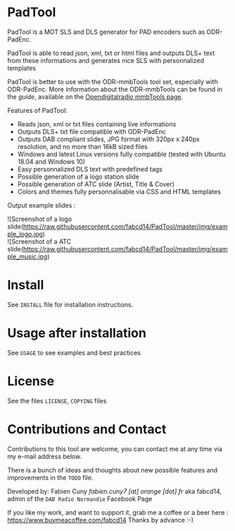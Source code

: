 PadTool
=======

PadTool is a MOT SLS and DLS generator for PAD encoders such as ODR-PadEnc.

PadTool is able to read json, xml, txt or html files and outputs DLS+ text
from these informations and generates nice SLS with personnalized templates

PadTool is better to use with the ODR-mmbTools tool set, especially with ODR-PadEnc. 
More information about the ODR-mmbTools can be found in the *guide*, available on the
[Opendigitalradio mmbTools page](http://www.opendigitalradio.org/mmbtools).

Features of PadTool:

- Reads json, xml or txt files containing live informations
- Outputs DLS+ txt file compatible with ODR-PadEnc
- Outputs DAB compliant slides, JPG format with 320px x 240px resolution, and no more than 16kB sized files
- Windows and latest Linux versions fully compatible (tested with Ubuntu 18.04 and Windows 10)
- Easy personnalized DLS text with predefined tags
- Possible generation of a logo station slide
- Possible generation of ATC slide (Artist, Title & Cover)
- Colors and themes fully personnalisable via CSS and HTML templates

Output example slides :

![Screenshot of a logo slide(https://raw.githubusercontent.com/fabcd14/PadTool/master/img/example_logo.jpg)   
![Screenshot of a ATC slide(https://raw.githubusercontent.com/fabcd14/PadTool/master/img/example_music.jpg)   

Install
=======

See `INSTALL` file for installation instructions.

Usage after installation
========================

See `USAGE` to see examples and best practices

License
=======

See the files `LICENSE`, `COPYING` files

Contributions and Contact
=========================

Contributions to this tool are welcome, you can contact me at any time via my e-mail
address below.

There is a bunch of ideas and thoughts about new possible features and improvements
in the `TODO` file.

Developed by:
Fabien Cuny *fabien.cuny7 [at] orange [dot] fr*
aka fabcd14, admin of the `DAB Radio Normandie` Facebook Page

If you like my work, and want to support it, grab me a coffee or a beer here : https://www.buymeacoffee.com/fabcd14
Thanks by advance :-)
